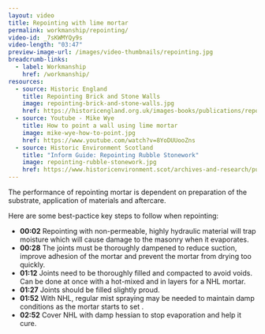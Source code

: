 ```yaml
---
layout: video
title: Repointing with lime mortar
permalink: workmanship/repointing/
video-id: _7sKWMYQy9s
video-length: "03:47"
preview-image-url: /images/video-thumbnails/repointing.jpg
breadcrumb-links: 
  - label: Workmanship
    href: /workmanship/
resources:
  - source: Historic England
    title: Repointing Brick and Stone Walls
    image: repointing-brick-and-stone-walls.jpg
    href: https://historicengland.org.uk/images-books/publications/repointing-brick-and-stone-walls/
  - source: Youtube - Mike Wye
    title: How to point a wall using lime mortar
    image: mike-wye-how-to-point.jpg
    href: https://www.youtube.com/watch?v=8YoDUUooZns
  - source: Historic Environment Scotland
    title: "Inform Guide: Repointing Rubble Stonework"
    image: repointing-rubble-stonework.jpg
    href: https://www.historicenvironment.scot/archives-and-research/publications/publication/?publicationid=b6cb68de-3207-4786-a0d8-a595010402fa
---
```


The performance of repointing mortar is dependent on preparation of the substrate, application of materials and aftercare. 

Here are some best-pactice key steps to follow when repointing:

* **00:02** Repointing with non-permeable, highly hydraulic material will trap moisture which will cause damage to the masonry when it evaporates.
* **00:28** The joints must be thoroughly dampened to reduce suction, improve adhesion of the mortar and prevent the mortar from drying too quickly.
* **01:12** Joints need to be thoroughly filled and compacted to avoid voids. Can be done at once with a hot-mixed and in layers for a NHL mortar. 
* **01:27** Joints should be filled slightly proud.
* **01:52** With NHL, regular mist spraying may be needed to maintain damp conditions as the mortar starts to set .
* **02:52** Cover NHL with damp hessian to stop evaporation and help it cure. 

